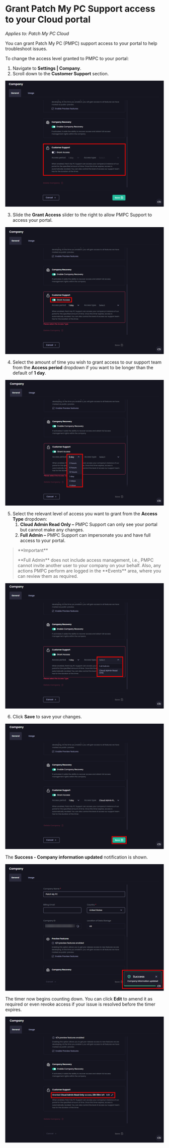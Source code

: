 # Grant Patch My PC Support access to your Cloud portal

_Applies to: Patch My PC Cloud_

You can grant Patch My PC (PMPC) support access to your portal to help troubleshoot issues.

To change the access level granted to PMPC to your portal:

1. Navigate to **Settings | Company**.
2. Scroll down to the **Customer Support** section.

![Scrolling down to the "Customer Support" section.](/_images/image-(2690).png)

3. Slide the **Grant Access** slider to the right to allow PMPC Support to access your portal.

![Sliding the "Grant Access" slider to the right to allow PMPC Support to access your portal.](/_images/image-(2691).png)

4. Select the amount of time you wish to grant access to our support team from the **Access period** dropdown if you want to be longer than the default of **1 day**.

![Select the amount of time to grant our support team access from the "Access period" dropdown](/_images/image-(2692).png)

5. Select the relevant level of access you want to grant from the **Access Type** dropdown:
   1. **Cloud Admin Read Only –** PMPC Support can only see your portal but cannot make any changes.
   2. **Full Admin –** PMPC Support can impersonate you and have full access to your portal.

> \*\*Important\*\*
>
> \*\*Full Admin\*\* does not include access management, i.e., PMPC cannot invite another user to your company on your behalf. Also, any actions PMPC perform are logged in the \*\*Events\*\* area, where you can review them as required.

!["Access type" dropdown](/_images/image-(2693).png)

6. Click **Save** to save your changes.

![Clicking "Save" to save your changes.](/_images/image-(2694).png)

The **Success - Company information updated** notification is shown.

!["Success - Company information updated" notification](/_images/image-(2695).png)

The timer now begins counting down. You can click **Edit** to amend it as required or even revoke access if your issue is resolved before the timer expires.

![Access timer counting down](/_images/image-(2696).png)
